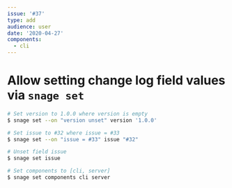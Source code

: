 ```yaml
---
issue: '#37'
type: add
audience: user
date: '2020-04-27'
components:
  - cli
---
```

# Allow setting change log field values via `snage set`

```bash
# Set version to 1.0.0 where version is empty
$ snage set --on "version unset" version '1.0.0'

# Set issue to #32 where issue = #33
$ snage set --on "issue = #33" issue "#32"

# Unset field issue
$ snage set issue

# Set components to [cli, server]
$ snage set components cli server
```
